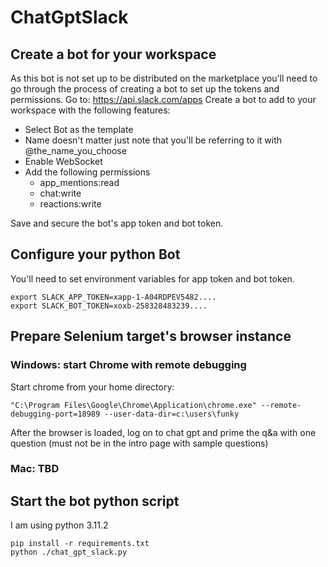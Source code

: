 # ChatGptSlack


## Create a bot for your workspace
As this bot is not set up to be distributed on the marketplace you'll need to go through the process of creating a bot to set up the tokens and permissions.
Go to: https://api.slack.com/apps
Create a bot to add to your workspace with the following features:
* Select Bot as the template
* Name doesn't matter just note that you'll be referring to it with @the_name_you_choose
* Enable WebSocket
* Add the following permissions
  * app_mentions:read
  * chat:write
  * reactions:write

Save and secure the bot's app token and bot token.

## Configure your python Bot
You'll need to set environment variables for app token and bot token.
```
export SLACK_APP_TOKEN=xapp-1-A04RDPEV5482....
export SLACK_BOT_TOKEN=xoxb-258328483239....
```

## Prepare Selenium target's browser instance

### Windows: start Chrome with remote debugging
Start chrome from your home directory:
```
"C:\Program Files\Google\Chrome\Application\chrome.exe" --remote-debugging-port=18989 --user-data-dir=c:\users\funky
```
After the browser is loaded, log on to chat gpt and prime the q&a with one question (must not be in the intro page with sample questions)

### Mac: TBD

## Start the bot python script

I am using python 3.11.2

```
pip install -r requirements.txt
python ./chat_gpt_slack.py
```

